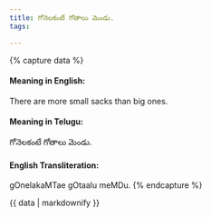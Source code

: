 ```yaml
---
title: గోనెలకంటే గోతాలు మెండు.
tags:

---
```


{% capture data %}
#### Meaning in English:
There are more small sacks than big ones.

#### Meaning in Telugu:
గోనెలకంటే గోతాలు మెండు.

#### English Transliteration:
gOnelakaMTae gOtaalu meMDu.
{% endcapture %}

<div class="notice">{{ data | markdownify }}</div>

